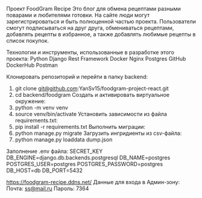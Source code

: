 Проект FoodGram Recipe
Это блог для обмена рецептами разными поварами и любителями готовки.
На сайте люди могут зарегистрироваться и быть полноценной частью проекта. 
Пользователи смогут подписываться на друг друга, обмениваться рецептами, добавлять 
рецепты в избранное, а также добавлять любимые рецепты в список покупок.

Технологии  и инструменты, использованные в разработке этого проекта:
Python
Django Rest Framework
Docker
Nginx
Postgres
GitHub
DockerHub
Postman


Клонировать репозиторий и перейти в папку backend:
1. git clone git@github.com:YanSv15/foodgram-project-react.git
2. cd backend/foodgram
Создать и активировать виртуальное окружение:
3. python -m venv venv
4. source venv/bin/activate
Установить зависимости из файла requirements.txt:
5. pip install -r requirements.txt
Выполнить миграции:
6. python manage.py migrate
Загрузить ингридиенты из csv-файла:
7. python manage.py loaddata dump.json


Заполнение .env файла:
SECRET_KEY
DB_ENGINE=django.db.backends.postgresql
DB_NAME=postgres
POSTGRES_USER=postgres
POSTGRES_PASSWORD=postgres
DB_HOST=db
DB_PORT=5432


https://foodgram-recipe.ddns.net/
Данные для входа в Админ-зону:
Почта: ss@mail.ru
Пароль: 7364
